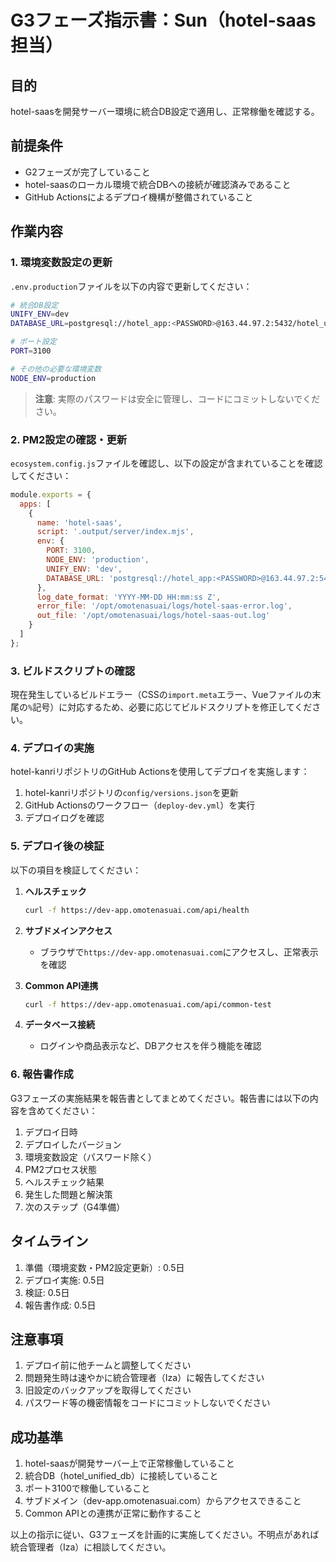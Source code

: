 # G3フェーズ指示書：Sun（hotel-saas担当）

## 目的
hotel-saasを開発サーバー環境に統合DB設定で適用し、正常稼働を確認する。

## 前提条件
- G2フェーズが完了していること
- hotel-saasのローカル環境で統合DBへの接続が確認済みであること
- GitHub Actionsによるデプロイ機構が整備されていること

## 作業内容

### 1. 環境変数設定の更新

`.env.production`ファイルを以下の内容で更新してください：

```bash
# 統合DB設定
UNIFY_ENV=dev
DATABASE_URL=postgresql://hotel_app:<PASSWORD>@163.44.97.2:5432/hotel_unified_db

# ポート設定
PORT=3100

# その他の必要な環境変数
NODE_ENV=production
```

> **注意**: 実際のパスワードは安全に管理し、コードにコミットしないでください。

### 2. PM2設定の確認・更新

`ecosystem.config.js`ファイルを確認し、以下の設定が含まれていることを確認してください：

```javascript
module.exports = {
  apps: [
    {
      name: 'hotel-saas',
      script: '.output/server/index.mjs',
      env: {
        PORT: 3100,
        NODE_ENV: 'production',
        UNIFY_ENV: 'dev',
        DATABASE_URL: 'postgresql://hotel_app:<PASSWORD>@163.44.97.2:5432/hotel_unified_db'
      },
      log_date_format: 'YYYY-MM-DD HH:mm:ss Z',
      error_file: '/opt/omotenasuai/logs/hotel-saas-error.log',
      out_file: '/opt/omotenasuai/logs/hotel-saas-out.log'
    }
  ]
};
```

### 3. ビルドスクリプトの確認

現在発生しているビルドエラー（CSSの`import.meta`エラー、Vueファイルの末尾の`%`記号）に対応するため、必要に応じてビルドスクリプトを修正してください。

### 4. デプロイの実施

hotel-kanriリポジトリのGitHub Actionsを使用してデプロイを実施します：

1. hotel-kanriリポジトリの`config/versions.json`を更新
2. GitHub Actionsのワークフロー（`deploy-dev.yml`）を実行
3. デプロイログを確認

### 5. デプロイ後の検証

以下の項目を検証してください：

1. **ヘルスチェック**
   ```bash
   curl -f https://dev-app.omotenasuai.com/api/health
   ```

2. **サブドメインアクセス**
   - ブラウザで`https://dev-app.omotenasuai.com`にアクセスし、正常表示を確認

3. **Common API連携**
   ```bash
   curl -f https://dev-app.omotenasuai.com/api/common-test
   ```

4. **データベース接続**
   - ログインや商品表示など、DBアクセスを伴う機能を確認

### 6. 報告書作成

G3フェーズの実施結果を報告書としてまとめてください。報告書には以下の内容を含めてください：

1. デプロイ日時
2. デプロイしたバージョン
3. 環境変数設定（パスワード除く）
4. PM2プロセス状態
5. ヘルスチェック結果
6. 発生した問題と解決策
7. 次のステップ（G4準備）

## タイムライン

1. 準備（環境変数・PM2設定更新）: 0.5日
2. デプロイ実施: 0.5日
3. 検証: 0.5日
4. 報告書作成: 0.5日

## 注意事項

1. デプロイ前に他チームと調整してください
2. 問題発生時は速やかに統合管理者（Iza）に報告してください
3. 旧設定のバックアップを取得してください
4. パスワード等の機密情報をコードにコミットしないでください

## 成功基準

1. hotel-saasが開発サーバー上で正常稼働していること
2. 統合DB（hotel_unified_db）に接続していること
3. ポート3100で稼働していること
4. サブドメイン（dev-app.omotenasuai.com）からアクセスできること
5. Common APIとの連携が正常に動作すること

以上の指示に従い、G3フェーズを計画的に実施してください。不明点があれば統合管理者（Iza）に相談してください。
